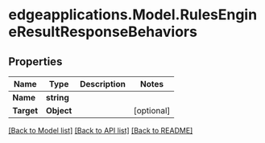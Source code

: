 # edgeapplications.Model.RulesEngineResultResponseBehaviors

## Properties

Name | Type | Description | Notes
------------ | ------------- | ------------- | -------------
**Name** | **string** |  | 
**Target** | **Object** |  | [optional] 

[[Back to Model list]](../README.md#documentation-for-models) [[Back to API list]](../README.md#documentation-for-api-endpoints) [[Back to README]](../README.md)

